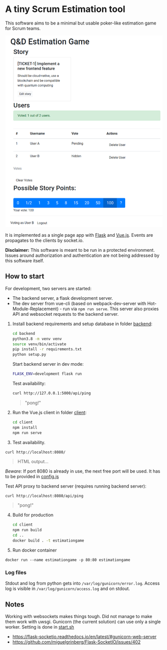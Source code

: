 # A tiny Scrum Estimation tool

This software aims to be a minimal but usable poker-like estimation game for Scrum teams.

![screenshot](screenshot.png)

It is implemented as a single page app with [Flask](https://flask.palletsprojects.com/en/1.1.x/) and [Vue.js](https://vuejs.org). Events are propagates to the clients by socket.io.

**Disclaimer:**
This software is meant to be run in a protected environment. Issues around authorization and authentication are not being addressed by this software itself.

## How to start

For development, two servers are started:
- The backend server, a flask development server.
- The dev server from vue-cli (based on webpack-dev-server with Hot-Module-Replacement) - run via `npm run serve`. This server also proxies API and websocket requests to the backend server.
   

1. Install backend requirements and setup database in folder [backend](./backend):

    ```sh    
    cd backend
    python3.8 -m venv venv
    source venv/bin/activate
    pip install -r requirements.txt
    python setup.py    
    ```
   
   Start backend server in dev mode:
   ```sh      
   FLASK_ENV=development flask run
    ```   

    Test availability:
   
    ```sh
    curl http://127.0.0.1:5000/api/ping
    ```
   > "pong!"

2. Run the Vue.js client in folder [client](./client):

    ```sh
    cd client
    npm install
    npm run serve
    ```
 
3.  Test availability. 
   ```sh 
   curl http://localhost:8080/
   ```
   > HTML output...

 *Beware:* If port 8080 is already in use, the next free port will be used. It has to be provided in [config.js](client/src/config.js)

   Test API proxy to backend server (requires running backend server):
   ```
   curl http://localhost:8080/api/ping
   ```
   > "pong!"
   

4. Build for production
    ```sh
    cd client    
    npm run build
    cd ..
    docker build . -t estimationgame
    ``` 

5. Run docker container
```
docker run --name estimationgame -p 80:80 estimationgame
```

### Log files
  Stdout and log from python gets into `/var/log/gunicorn/error.log`.
  Access log is visible in `/var/log/gunicorn/access.log` and on stdout. 

## Notes

Working with websockets makes things tough. Did not manage to make 
them work with uwsgi. Gunicorn (the current solution) can use
only a single worker. Setting is done in [start.sh](start.sh)

- https://flask-socketio.readthedocs.io/en/latest/#gunicorn-web-server
- https://github.com/miguelgrinberg/Flask-SocketIO/issues/402